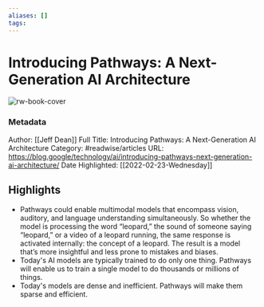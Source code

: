 ```yaml
---
aliases: []
tags:
---
```

# Introducing Pathways: A Next-Generation AI Architecture

![rw-book-cover](https://readwise-assets.s3.amazonaws.com/static/images/article3.5c705a01b476.png)
### Metadata
Author: [[Jeff Dean]]
Full Title: Introducing Pathways: A Next-Generation AI Architecture
Category: #readwise/articles
URL: https://blog.google/technology/ai/introducing-pathways-next-generation-ai-architecture/
Date Highlighted: [[2022-02-23-Wednesday]]

## Highlights
- Pathways could enable multimodal models that encompass vision, auditory, and language understanding simultaneously. So whether the model is processing the word “leopard,” the sound of someone saying “leopard,” or a video of a leopard running, the same response is activated internally: the concept of a leopard. The result is a model that’s more insightful and less prone to mistakes and biases.
- Today's AI models are typically trained to do only one thing. Pathways will enable us to train a single model to do thousands or millions of things.
- Today's models are dense and inefficient. Pathways will make them sparse and efficient.
